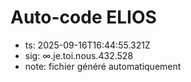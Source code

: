# Auto-code ELIOS
- ts: 2025-09-16T16:44:55.321Z
- sig: ∞.je.toi.nous.432.528
- note: fichier généré automatiquement